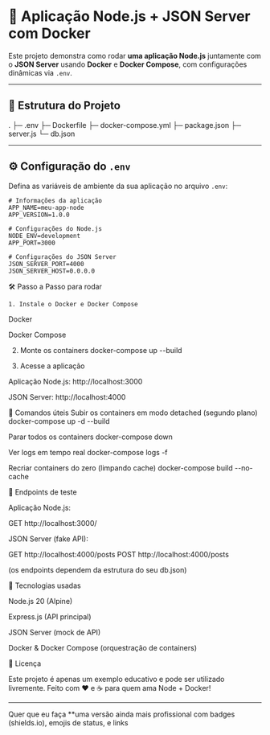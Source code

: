 # 🚀 Aplicação Node.js + JSON Server com Docker

Este projeto demonstra como rodar **uma aplicação Node.js** juntamente com o **JSON Server** usando **Docker** e **Docker Compose**, com configurações dinâmicas via `.env`.

---

## 📂 Estrutura do Projeto

.
├─ .env
├─ Dockerfile
├─ docker-compose.yml
├─ package.json
├─ server.js
└─ db.json

---

## ⚙️ Configuração do `.env`

Defina as variáveis de ambiente da sua aplicação no arquivo `.env`:

```env
# Informações da aplicação
APP_NAME=meu-app-node
APP_VERSION=1.0.0

# Configurações do Node.js
NODE_ENV=development
APP_PORT=3000

# Configurações do JSON Server
JSON_SERVER_PORT=4000
JSON_SERVER_HOST=0.0.0.0
```

🛠️ Passo a Passo para rodar

```
1. Instale o Docker e Docker Compose
```

Docker

Docker Compose

2. Monte os containers
   docker-compose up --build

3. Acesse a aplicação

Aplicação Node.js: http://localhost:3000

JSON Server: http://localhost:4000

🧰 Comandos úteis
Subir os containers em modo detached (segundo plano)
docker-compose up -d --build

Parar todos os containers
docker-compose down

Ver logs em tempo real
docker-compose logs -f

Recriar containers do zero (limpando cache)
docker-compose build --no-cache

📡 Endpoints de teste

Aplicação Node.js:

GET http://localhost:3000/

JSON Server (fake API):

GET http://localhost:4000/posts
POST http://localhost:4000/posts

(os endpoints dependem da estrutura do seu db.json)

🧩 Tecnologias usadas

Node.js 20 (Alpine)

Express.js (API principal)

JSON Server (mock de API)

Docker & Docker Compose (orquestração de containers)

📜 Licença

Este projeto é apenas um exemplo educativo e pode ser utilizado livremente.
Feito com ❤️ e ☕ para quem ama Node + Docker!

---

Quer que eu faça \*\*uma versão ainda mais profissional com badges (shields.io), emojis de status, e links

```

```
